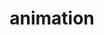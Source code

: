 ---
title: "animation"
id: tag.id
permalink: "/tags/animation"
videos: [9,22,17,27,52,57,59,77,81,82,97,101,108,185,186,193,200,212,225,207,208,222,224,228,236,237,245,247,274,335,360,373,374,379,380,454,546,547,558,587,613,622,644,745,755,762,805,918,919,938,955,996,1035,1039,1040,1042,1140,1156,1162,1249,1267,1323,1334,1343,1369,1370,1372,1383,1440,1485,1490,1530,1539,1540,1598,1658,1676,1691,1873,1888,1991,2006,2052,2057,2067,2113,2117,2121,2325,2380,2474,2514,2545]
---